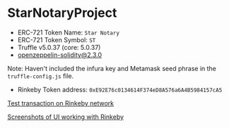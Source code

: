 # StarNotaryProject

* ERC-721 Token Name: `Star Notary`
* ERC-721 Token Symbol: `ST`
* Truffle v5.0.37 (core: 5.0.37)
* openzeppelin-solidity@2.3.0

Note:
Haven't included the infura key and Metamask seed phrase in the `truffle-config.js` file.
* Rinkeby Token address: `0xE92E76c0134614F374eD8A576a6A4B5984157cA5`

[Test transaction on Rinkeby network](https://rinkeby.etherscan.io/tx/0xefaf7c7c39f746368d7c76008077d6f1df2700b5d8606698a215e67e97d164f6)

[Screenshots of UI working with Rinkeby](screenshots)
